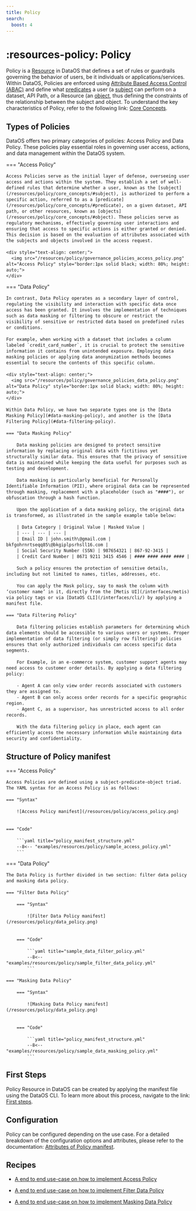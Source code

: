 ```yaml
---
title: Policy
search:
  boost: 4
---
```


# :resources-policy: Policy

Policy is a [Resource](/resources/) in DataOS that defines a set of rules or guardrails governing the behavior of users, be it individuals or applications/services. Within DataOS, Policies are enforced using [Attribute Based Access Control (ABAC)](/resources/policy/core_concepts#attribute-based-access-control-abac) and define what [predicates](/resources/policy/core_concepts#predicate) a user (a [subject](/resources/policy/core_concepts/#subject) can perform on a dataset, API Path, or a Resource (an [object](/resources/policy/core_concepts/#object), thus defining the constraints of the relationship between the subject and object. To understand the key characteristics of Policy, refer to the following link: [Core Concepts](/resources/policy/core_concepts/).

## Types of Policies

DataOS offers two primary categories of policies: Access Policy and Data Policy. These policies play essential roles in governing user access, actions, and data management within the DataOS system.


=== "Access Policy"

    Access Policies serve as the initial layer of defense, overseeing user access and actions within the system. They establish a set of well-defined rules that determine whether a user, known as the [subject](/resources/policy/core_concepts/#subject), is authorized to perform a specific action, referred to as a [predicate](/resources/policy/core_concepts/#predicate), on a given dataset, API path, or other resources, known as [objects](/resources/policy/core_concepts/#object). These policies serve as regulatory mechanisms, effectively governing user interactions and ensuring that access to specific actions is either granted or denied. This decision is based on the evaluation of attributes associated with the subjects and objects involved in the access request.

    <div style="text-align: center;">
      <img src="/resources/policy/governance_policies_access_policy.png" alt="Access Policy" style="border:1px solid black; width: 80%; height: auto;">
    </div>



=== "Data Policy"

    In contrast, Data Policy operates as a secondary layer of control, regulating the visibility and interaction with specific data once access has been granted. It involves the implementation of techniques such as data masking or filtering to obscure or restrict the visibility of sensitive or restricted data based on predefined rules or conditions.

    For example, when working with a dataset that includes a column labeled `credit_card_number`, it is crucial to protect the sensitive information it contains from unintended exposure. Employing data masking policies or applying data anonymization methods becomes essential to secure the contents of this specific column.

    <div style="text-align: center;">
      <img src="/resources/policy/governance_policies_data_policy.png" alt="Data Policy" style="border:1px solid black; width: 80%; height: auto;">
    </div>

    Within Data Policy, we have two separate types one is the [Data Masking Policy](#data-masking-policy), and another is the [Data Filtering Policy](#data-filtering-policy). 

    === "Data Masking Policy"

        Data masking policies are designed to protect sensitive information by replacing original data with fictitious yet structurally similar data. This ensures that the privacy of sensitive data is maintained while keeping the data useful for purposes such as testing and development. 

        Data masking is particularly beneficial for Personally Identifiable Information (PII), where original data can be represented through masking, replacement with a placeholder (such as "####"), or obfuscation through a hash function.

        Upon the application of a data masking policy, the original data is transformed, as illustrated in the sample example table below:

        | Data Category | Original Value | Masked Value |
        | --- | --- | --- |
        | Email ID | john.smith\@gmail.com | bkfgohrnrtseqq85\@bkgiplpsrhsll16.com |
        | Social Security Number (SSN) | 987654321 | 867-92-3415 |
        | Credit Card Number | 8671 9211 3415 4546 | #### #### #### #### |

        Such a policy ensures the protection of sensitive details, including but not limited to names, titles, addresses, etc.

        You can apply the Mask policy, say to mask the column with ‘customer name’ in it, directly from the [Metis UI](/interfaces/metis) via policy tags or via [DataOS CLI](/interfaces/cli/) by applying a manifest file. 

    === "Data Filtering Policy"

        Data filtering policies establish parameters for determining which data elements should be accessible to various users or systems. Proper implementation of data filtering (or simply row filtering) policies ensures that only authorized individuals can access specific data segments.

        For Example, in an e-commerce system, customer support agents may need access to customer order details. By applying a data filtering policy:

        - Agent A can only view order records associated with customers they are assigned to.
        - Agent B can only access order records for a specific geographic region.
        - Agent C, as a supervisor, has unrestricted access to all order records.

        With the data filtering policy in place, each agent can efficiently access the necessary information while maintaining data security and confidentiality.

## Structure of Policy manifest

=== "Access Policy"

    Access Policies are defined using a subject-predicate-object triad. The YAML syntax for an Access Policy is as follows:

    === "Syntax"

        ![Access Policy manifest](/resources/policy/access_policy.png)


    === "Code"

        ```yaml title="policy_manifest_structure.yml"
        --8<-- "examples/resources/policy/sample_access_policy.yml"
        ```

=== "Data Policy"

    The Data Policy is further divided in two section: filter data policy and masking data policy.

    === "Filter Data Policy"

        === "Syntax"

            ![Filter Data Policy manifest](/resources/policy/data_policy.png)


        === "Code"

            ```yaml title="sample_data_filter_policy.yml"
            --8<-- "examples/resources/policy/sample_filter_data_policy.yml"
            ```

    === "Masking Data Policy"

        === "Syntax"

            ![Masking Data Policy manifest](/resources/policy/data_policy.png)


        === "Code"

            ```yaml title="policy_manifest_structure.yml"
            --8<-- "examples/resources/policy/sample_data_masking_policy.yml"
            ```


## First Steps

Policy Resource in DataOS can be created by applying the manifest file using the DataOS CLI. To learn more about this process, navigate to the link: [First steps](/resources/policy/first_steps/).

## Configuration

Policy can be configured depending on the use case. For a detailed breakdown of the configuration options and attributes, please refer to the documentation: [Attributes of Policy manifest](/resources/policy/configurations/).

## Recipes

- [A end to end use-case on how to implement Access Policy](/resources/policy/how_to_guide/implementing_access_policy/)

- [A end to end use-case on how to implement Filter Data Policy](/resources/policy/how_to_guide/implementing_filter_data_policy)

- [A end to end use-case on how to implement Masking Data Policy](/resources/policy/how_to_guide/implementing_masking_data_policy)
